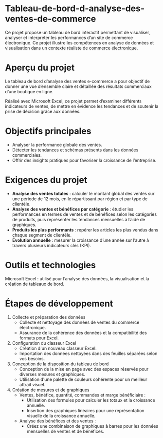 # Tableau-de-bord-d-analyse-des-ventes-de-commerce

Ce projet propose un tableau de bord interactif permettant de visualiser, analyser et interpréter les performances d’un site de commerce électronique.  Ce projet illustre les compétences en analyse de données et visualisation dans un contexte réaliste de commerce électronique.

# Aperçu du projet

Le tableau de bord d’analyse des ventes e-commerce a pour objectif de donner une vue d’ensemble claire et détaillée des résultats commerciaux d’une boutique en ligne.

Réalisé avec Microsoft Excel, ce projet permet d’examiner différents indicateurs de ventes, de mettre en évidence les tendances et de soutenir la prise de décision grâce aux données.

# Objectifs principales 

- Analyser la performance globale des ventes.
- Détecter les tendances et schémas présents dans les données commerciales.
- Offrir des insights pratiques pour favoriser la croissance de l’entreprise.

# Exigences du projet

- **Analyse des ventes totales** : calculer le montant global des ventes sur une période de 12 mois, en le répartissant par région et par type de clientèle.
- **Analyse des ventes et bénéfices par catégorie** : étudier les performances en termes de ventes et de bénéfices selon les catégories de produits, puis représenter les tendances mensuelles à l’aide de graphiques.
- **Produits les plus performants** : repérer les articles les plus vendus dans chaque segment de clientèle.
- **Évolution annuelle** : mesurer la croissance d’une année sur l’autre à travers plusieurs indicateurs clés (KPI).

# Outils et technologies

Microsoft Excel : utilisé pour l’analyse des données, la visualisation et la création de tableaux de bord.

# Étapes de développement

1. Collecte et préparation des données
    - Collecte et nettoyage des données de ventes du commerce électronique.
    - Assurance de la cohérence des données et la compatibilité des formats pour Excel.
2. Configuration du classeur Excel
    - Création d'un nouveau classeur Excel.
    - Importation des données nettoyées dans des feuilles séparées selon vos besoins.
3. Conception de la disposition du tableau de bord
    - Conception de la mise en page avec des espaces réservés pour diverses mesures et graphiques.
    - Utilisation d'une palette de couleurs cohérente pour un meilleur attrait visuel.
4. Création de mesures et de graphiques
    - Ventes, bénéfice, quantité, commandes et marge bénéficiaire :
        * Utilisation des formules pour calculer les totaux et la croissance annuelle.
        * Insertion des graphiques linéaires pour une représentation visuelle de la croissance annuelle.
    - Analyse des bénéfices et des ventes :
        * Créez une combinaison de graphiques à barres pour les données mensuelles de ventes et de bénéfices.